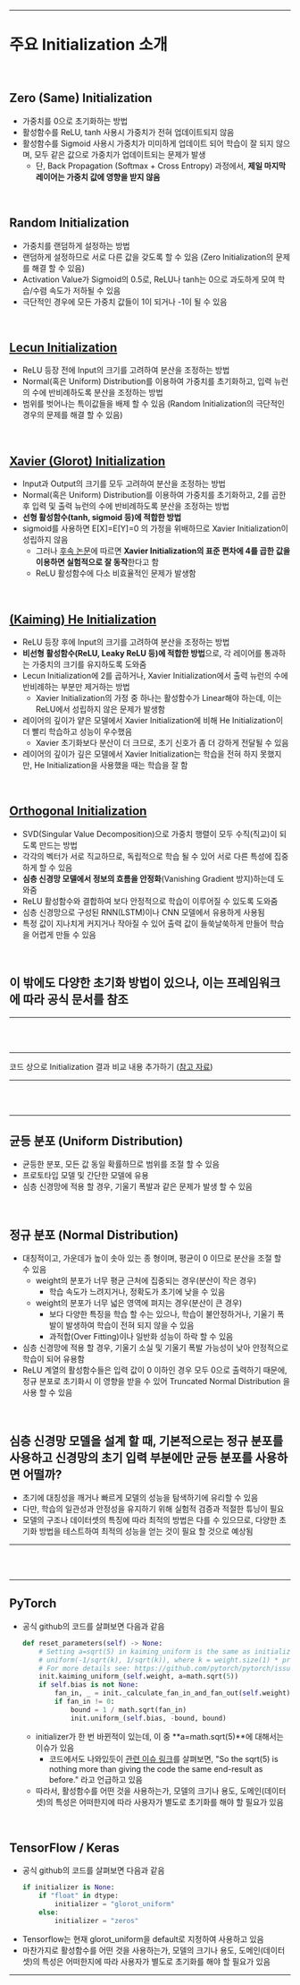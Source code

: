 

* * *
# 주요 Initialization 소개

</br>

## Zero (Same) Initialization
- 가중치를 0으로 초기화하는 방법
- 활성함수를 ReLU, tanh 사용시 가중치가 전혀 업데이트되지 않음
- 활성함수를 Sigmoid 사용시 가중치가 미미하게 업데이트 되어 학습이 잘 되지 않으며, 모두 같은 값으로 가중치가 업데이트되는 문제가 발생
  - 단, Back Propagation (Softmax + Cross Entropy) 과정에서, **제일 마지막 레이어는 가중치 값에 영향을 받지 않음**

</br>

## Random Initialization
- 가중치를 랜덤하게 설정하는 방법
- 랜덤하게 설정하므로 서로 다른 값을 갖도록 할 수 있음 (Zero Initialization의 문제를 해결 할 수 있음)
- Activation Value가 Sigmoid의 0.5로, ReLU나 tanh는 0으로 과도하게 모여 학습/수렴 속도가 저하될 수 있음
- 극단적인 경우에 모든 가중치 값들이 1이 되거나 -1이 될 수 있음

</br>

## [Lecun Initialization](https://www.nature.com/articles/nature14539)
- ReLU 등장 전에 Input의 크기를 고려하여 분산을 조정하는 방법
- Normal(혹은 Uniform) Distribution를 이용하여 가중치를 초기화하고, 입력 뉴런의 수에 반비례하도록 분산을 조정하는 방법
- 범위를 벗어나는 특이값들을 배제 할 수 있음 (Random Initialization의 극단적인 경우의 문제를 해결 할 수 있음)

</br>

## [Xavier (Glorot) Initialization](https://proceedings.mlr.press/v9/glorot10a)
- Input과 Output의 크기를 모두 고려하여 분산을 조정하는 방법
- Normal(혹은 Uniform) Distribution를 이용하여 가중치를 초기화하고, 2를 곱한 후 입력 및 출력 뉴런의 수에 반비례하도록 분산을 조정하는 방법
- **선형 활성함수(tanh, sigmoid 등)에 적합한 방법**
- sigmoid를 사용하면 E[X]=E[Y]=0 의 가정을 위배하므로 Xavier Initialization이 성립하지 않음
  - 그러나 [후속 논문](https://link.springer.com/chapter/10.1007/978-3-642-35289-8_26)에 따르면 **Xavier Initialization의 표준 편차에 4를 곱한 값을 이용하면 실험적으로 잘 동작**한다고 함
  - ReLU 활성함수에 다소 비효율적인 문제가 발생함

</br>

## [(Kaiming) He Initialization](https://openaccess.thecvf.com/content_iccv_2015/html/He_Delving_Deep_into_ICCV_2015_paper.html)
- ReLU 등장 후에 Input의 크기를 고려하여 분산을 조정하는 방법
- **비선형 활성함수(ReLU, Leaky ReLU 등)에 적합한 방법**으로, 각 레이어를 통과하는 가중치의 크기를 유지하도록 도와줌
- Lecun Initialization에 2를 곱하거나, Xavier Initialization에서 출력 뉴런의 수에 반비례하는 부분만 제거하는 방법
  - Xavier Initialization의 가정 중 하나는 활성함수가 Linear해야 하는데, 이는 ReLU에서 성립하지 않은 문제가 발생함
- 레이어의 깊이가 얕은 모델에서 Xavier Initialization에 비해 He Initialization이 더 빨리 학습하고 성능이 우수했음
  - Xavier 초기화보다 분산이 더 크므로, 초기 신호가 좀 더 강하게 전달될 수 있음
- 레이어의 깊이가 깊은 모델에서 Xavier Initialization는 학습을 전혀 하지 못했지만, He Initialization을 사용했을 때는 학습을 잘 함

</br>

## [Orthogonal Initialization](https://arxiv.org/abs/1312.6120)
- SVD(Singular Value Decomposition)으로 가중치 행렬이 모두 수직(직교)이 되도록 만드는 방법
- 각각의 벡터가 서로 직교하므로, 독립적으로 학습 될 수 있어 서로 다른 특성에 집중하게 할 수 있음
- **심층 신경망 모델에서 정보의 흐름을 안정화**(Vanishing Gradient 방지)하는데 도와줌
- ReLU 활성함수와 결합하여 보다 안정적으로 학습이 이루어질 수 있도록 도와줌
- 심층 신경망으로 구성된 RNN(LSTM)이나 CNN 모델에서 유용하게 사용됨
- 특정 값이 지나치게 커지거나 작아질 수 있어 출력 값이 들쑥날쑥하게 만들어 학습을 어렵게 만들 수 있음

</br>

## 이 밖에도 다양한 초기화 방법이 있으나, 이는 프레임워크에 따라 공식 문서를 참조

* * *

</br></br>

* * *
코드 상으로 Initialization 결과 비교 내용 추가하기 ([참고 자료](https://alltommysworks.com/%EA%B0%80%EC%A4%91%EC%B9%98-%EC%B4%88%EA%B8%B0%ED%99%94/))
* * *


</br></br>

* * *

## 균등 분포 (Uniform Distribution)
- 균등한 분포, 모든 값 동일 확률하므로 범위를 조절 할 수 있음
- 프로토타입 모델 및 간단한 모델에 유용
- 심층 신경망에 적용 할 경우, 기울기 폭발과 같은 문제가 발생 할 수 있음

</br>

## 정규 분포 (Normal Distribution)
- 대칭적이고, 가운데가 높이 솟아 있는 종 형이며, 평균이 0 이므로 분산을 조절 할 수 있음
  - weight의 분포가 너무 평균 근처에 집중되는 경우(분산이 작은 경우)
    - 학습 속도가 느려지거나, 정확도가 초기에 낮을 수 있음
  - weight의 분포가 너무 넓은 영역에 펴지는 경우(분산이 큰 경우)
    - 보다 다양한 특징을 학습 할 수는 있으나, 학습이 불안정하거나, 기울기 폭발이 발생하여 학습이 전혀 되지 않을 수 있음
    - 과적합(Over Fitting)이나 일반화 성능이 하락 할 수 있음
- 심층 신경망에 적용 할 경우, 기울기 소실 및 기울기 폭발 가능성이 낮아 안정적으로 학습이 되어 유용함
- ReLU 계열의 활성함수들은 입력 값이 0 이하인 경우 모두 0으로 출력하기 때문에, 정규 분포로 초기화시 이 영향을 받을 수 있어 Truncated Normal Distribution 을 사용 할 수 있음

</br>

## 심층 신경망 모델을 설계 할 때, 기본적으로는 정규 분포를 사용하고 신경망의 초기 입력 부분에만 균등 분포를 사용하면 어떨까?
- 초기에 대칭성을 깨거나 빠르게 모델의 성능을 탐색하기에 유리할 수 있음
- 다만, 학습의 일관성과 안정성을 유지하기 위해 실험적 검증과 적절한 튜닝이 필요
- 모델의 구조나 데이터셋의 특징에 따라 최적의 방법은 다를 수 있으므로, 다양한 초기화 방법을 테스트하여 최적의 성능을 얻는 것이 필요 할 것으로 예상됨

* * *


</br></br>

* * *

## PyTorch 
- 공식 github의 코드를 살펴보면 다음과 같음
  ```python
  def reset_parameters(self) -> None:
      # Setting a=sqrt(5) in kaiming_uniform is the same as initializing with
      # uniform(-1/sqrt(k), 1/sqrt(k)), where k = weight.size(1) * prod(*kernel_size)
      # For more details see: https://github.com/pytorch/pytorch/issues/15314#issuecomment-477448573
      init.kaiming_uniform_(self.weight, a=math.sqrt(5))
      if self.bias is not None:
          fan_in, _ = init._calculate_fan_in_and_fan_out(self.weight)
          if fan_in != 0:
              bound = 1 / math.sqrt(fan_in)
              init.uniform_(self.bias, -bound, bound)
  ```
  - initializer가 한 번 바뀐적이 있는데, 이 중 **a=math.sqrt(5)**에 대해서는 이슈가 있음
    - 코드에서도 나와있듯이 [관련 이슈 링크](https://github.com/pytorch/pytorch/issues/15314#issuecomment-477448573)를 살펴보면,
      "So the sqrt(5) is nothing more than giving the code the same end-result as before." 라고 언급하고 있음
  - 따라서, 활성함수를 어떤 것을 사용하는가, 모델의 크기나 용도, 도메인(데이터셋)의 특성은 어떠한지에 따라 사용자가 별도로 초기화를 해야 할 필요가 있음

</br>

## TensorFlow / Keras
- 공식 github의 코드를 살펴보면 다음과 같음
  ```python
  if initializer is None:
      if "float" in dtype:
          initializer = "glorot_uniform"
      else:
          initializer = "zeros"
  ```
- Tensorflow는 현재 glorot_uniform을 default로 지정하여 사용하고 있음
- 마찬가지로 활성함수를 어떤 것을 사용하는가, 모델의 크기나 용도, 도메인(데이터셋)의 특성은 어떠한지에 따라 사용자가 별도로 초기화를 해야 할 필요가 있음

* * *
